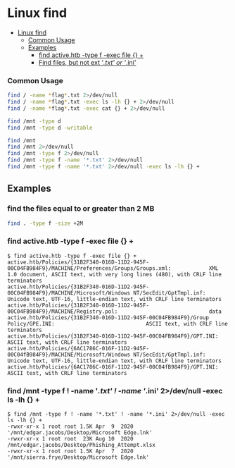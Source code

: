 # Linux find

- [Linux find](#linux-find)
    - [Common Usage](#common-usage)
    - [Examples](#examples)
        - [find active.htb -type f -exec file {} +](#find-activehtb--type-f--exec-file)
        - [Find files, but not ext '*.txt' or '*.ini'](#find-mnt--type-f---name-txt---name-ini-2devnull--exec-ls--lh)

### Common Usage
```sh
find / -name *flag*.txt 2>/dev/null
find / -name *flag*.txt -exec ls -lh {} + 2>/dev/null
find / -name *flag*.txt -exec cat {} + 2>/dev/null

find /mnt -type d
find /mnt -type d -writable

find /mnt
find /mnt 2>/dev/null
find /mnt -type f 2>/dev/null
find /mnt -type f -name '*.txt' 2>/dev/null
find /mnt -type f -name '*.txt' 2>/dev/null -exec ls -lh {} +
```

## Examples

### find the files equal to or greater than 2 MB
```sh
find . -type f -size +2M
```
### find active.htb -type f -exec file {} +
```
$ find active.htb -type f -exec file {} +
active.htb/Policies/{31B2F340-016D-11D2-945F-00C04FB984F9}/MACHINE/Preferences/Groups/Groups.xml:            XML 1.0 document, ASCII text, with very long lines (480), with CRLF line terminators
active.htb/Policies/{31B2F340-016D-11D2-945F-00C04FB984F9}/MACHINE/Microsoft/Windows NT/SecEdit/GptTmpl.inf: Unicode text, UTF-16, little-endian text, with CRLF line terminators
active.htb/Policies/{31B2F340-016D-11D2-945F-00C04FB984F9}/MACHINE/Registry.pol:                             data
active.htb/Policies/{31B2F340-016D-11D2-945F-00C04FB984F9}/Group Policy/GPE.INI:                             ASCII text, with CRLF line terminators
active.htb/Policies/{31B2F340-016D-11D2-945F-00C04FB984F9}/GPT.INI:                                          ASCII text, with CRLF line terminators
active.htb/Policies/{6AC1786C-016F-11D2-945F-00C04fB984F9}/MACHINE/Microsoft/Windows NT/SecEdit/GptTmpl.inf: Unicode text, UTF-16, little-endian text, with CRLF line terminators
active.htb/Policies/{6AC1786C-016F-11D2-945F-00C04fB984F9}/GPT.INI:                                          ASCII text, with CRLF line terminators
```

### find /mnt -type f ! -name '*.txt' ! -name '*.ini' 2>/dev/null -exec ls -lh {} +
```
$ find /mnt -type f ! -name '*.txt' ! -name '*.ini' 2>/dev/null -exec ls -lh {} +
-rwxr-xr-x 1 root root 1.5K Apr  9  2020 '/mnt/edgar.jacobs/Desktop/Microsoft Edge.lnk'
-rwxr-xr-x 1 root root  23K Aug 10  2020  /mnt/edgar.jacobs/Desktop/Phishing_Attempt.xlsx
-rwxr-xr-x 1 root root 1.5K Apr  7  2020 '/mnt/sierra.frye/Desktop/Microsoft Edge.lnk'
```